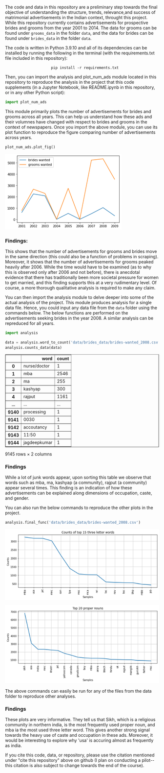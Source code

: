 The code and data in this repository are a preliminary step towards the final objective of understanding the structure, trends, relevance,and success of matrimonial advertisements in the Indian context, throught this project. While this repository currently contains advertisements for prospective brides and grooms from the year 2001 to 2014. The data for grooms can be found under ```grooms_data``` in the folder ```data```, and the data for brides can be found under ```brides_data``` in the folder ```data```.

The code is written in Python 3.9.10 and all of its dependencies can be installed by running the following in the terminal (with the requirements.txt file included in this repository):

                         pip install -r requirements.txt
                         
Then, you can import the analysis and plot_num_ads module located in this repository to reproduce the analysis in the project that this code supplements (in a Jupyter Notebook, like README.ipynb in this repository, or in any other Python script):


```python
import plot_num_ads
```

This module primarily plots the number of advertisements for brides and grooms across all years. This can help us understand how these ads and their volumnes have changed with respect to brides and grooms in the context of newspapers. Once you import the above module, you can use its plot function to reproduce the figure comparing number of advertisements across years.


```python
plot_num_ads.plot_fig()
```


    
![png](README_files/README_3_0.png)
    


### Findings:
This shows that the number of advertisements for grooms and brides move in the same direction (this could also be a function of problems in scraping). Moreover, it shows that the number of advertisements for grooms peaked heavily after 2006. While the time would have to be examined (as to why this is observed only after 2006 and not before), there is anecdotal evidence that there has traditionally been more societal pressure for women to get married, and this finding supports this at a very rudimentary level. Of course, a more thorough qualitative analysis is required to make any claim.

You can then import the analysis module to delve deeper into some of the actual analysis of the project. This module produces analysis for a single data file. Hence, you could input any data file from the ```data``` folder using the commands below. The below functions are performed on the advertisements seeking brides in the year 2008. A similar analysis can be repreduced for all years.


```python
import analysis
```


```python
data = analysis.word_to_count('data/brides_data/brides-wanted_2008.csv')
analysis.counts_data(data)

```





<table border="1" class="dataframe">
  <thead>
    <tr style="text-align: right;">
      <th></th>
      <th>word</th>
      <th>count</th>
    </tr>
  </thead>
  <tbody>
    <tr>
      <th>0</th>
      <td>nurse/doctor</td>
      <td>1</td>
    </tr>
    <tr>
      <th>1</th>
      <td>mba</td>
      <td>2546</td>
    </tr>
    <tr>
      <th>2</th>
      <td>ma</td>
      <td>255</td>
    </tr>
    <tr>
      <th>3</th>
      <td>kashyap</td>
      <td>300</td>
    </tr>
    <tr>
      <th>4</th>
      <td>rajput</td>
      <td>1161</td>
    </tr>
    <tr>
      <th>...</th>
      <td>...</td>
      <td>...</td>
    </tr>
    <tr>
      <th>9140</th>
      <td>processing</td>
      <td>1</td>
    </tr>
    <tr>
      <th>9141</th>
      <td>0030</td>
      <td>1</td>
    </tr>
    <tr>
      <th>9142</th>
      <td>accoutancy</td>
      <td>1</td>
    </tr>
    <tr>
      <th>9143</th>
      <td>11:50</td>
      <td>1</td>
    </tr>
    <tr>
      <th>9144</th>
      <td>jagdeepkumar</td>
      <td>1</td>
    </tr>
  </tbody>
</table>
<p>9145 rows × 2 columns</p>
</div>



### Findings
While a lot of junk words appear, upon sorting this table we observe that words such as mba, ma, kashyap (a community), rajput (a community) appear several times. This finding is an indication of how these advertisements can be explained along dimensions of occupation, caste, and gender.

You can also run the below commands to reproduce the other plots in the project.



```python
analysis.final_func('data/brides_data/brides-wanted_2008.csv')
```


    
![png](README_files/README_10_0.png)
    



    
![png](README_files/README_10_1.png)
    


The above commands can easily be run for any of the files from the data folder to reproduce other analyses.


### Findings
These plots are very informative. They tell us that Sikh, which is a religious community in northern india, is the most frequently used proper noun, and mba ia the most used three letter word. This gives another strong signal towards the heavy use of caste and occupation in these ads. Moreover, it would be interesting to explore why 'usa' is accuring almost as frequently as india.


If you cite this code, data, or repository, please use the citation mentioned under "cite this repository" above on github (I plan on conducting a pilot--this citation is also subject to change towards the end of the course).
  
